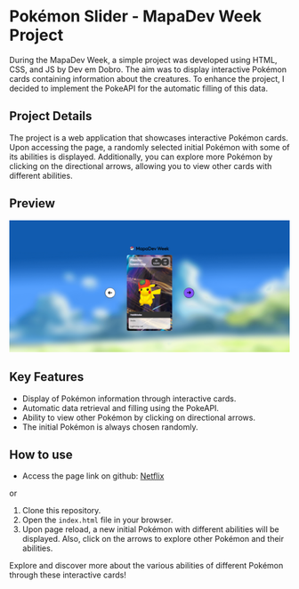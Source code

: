 # Pokémon Slider - MapaDev Week Project

During the MapaDev Week, a simple project was developed using HTML, CSS, and JS by Dev em Dobro. The aim was to display interactive Pokémon cards containing information about the creatures. To enhance the project, I decided to implement the PokeAPI for the automatic filling of this data.

## Project Details

The project is a web application that showcases interactive Pokémon cards. Upon accessing the page, a randomly selected initial Pokémon with some of its abilities is displayed. Additionally, you can explore more Pokémon by clicking on the directional arrows, allowing you to view other cards with different abilities.

## Preview

![Preview](https://github.com/RhuanLucass/pokemon-cards/blob/master/src/images/pokemon.png)

## Key Features

- Display of Pokémon information through interactive cards.
- Automatic data retrieval and filling using the PokeAPI.
- Ability to view other Pokémon by clicking on directional arrows.
- The initial Pokémon is always chosen randomly.

## How to use

- Access the page link on github: [Netflix](https://rhuanlucass.github.io/pokemon-cards/)

or

1. Clone this repository.
2. Open the `index.html` file in your browser.
3. Upon page reload, a new initial Pokémon with different abilities will be displayed. Also, click on the arrows to explore other Pokémon and their abilities.

Explore and discover more about the various abilities of different Pokémon through these interactive cards!
